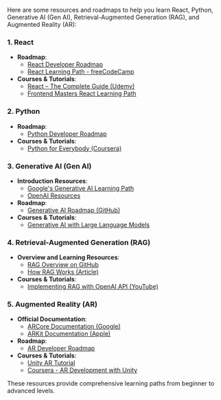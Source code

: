 Here are some resources and roadmaps to help you learn React, Python, Generative AI (Gen AI), Retrieval-Augmented Generation (RAG), and Augmented Reality (AR):

### 1. **React**
- **Roadmap**:
  - [React Developer Roadmap](https://roadmap.sh/react)
  - [React Learning Path - freeCodeCamp](https://www.freecodecamp.org/news/the-react-handbook-b71c27b0a795/)
- **Courses & Tutorials**:
  - [React – The Complete Guide (Udemy)](https://www.udemy.com/course/react-the-complete-guide-incl-redux/)
  - [Frontend Masters React Learning Path](https://frontendmasters.com/learn/react/)

### 2. **Python**
- **Roadmap**:
  - [Python Developer Roadmap](https://roadmap.sh/python)
- **Courses & Tutorials**:
  - [Python for Everybody (Coursera)](https://www.coursera.org/specializations/python)

### 3. **Generative AI (Gen AI)**
- **Introduction Resources**:
  - [Google's Generative AI Learning Path](https://developers.google.com/learn/pathways/generative-ai)
  - [OpenAI Resources](https://beta.openai.com/docs/)
- **Roadmap**:
  - [Generative AI Roadmap (GitHub)]([https://github.com/codedamn/generative-ai-roadmap](https://github.com/krishnaik06/Roadmap-To-Learn-Generative-AI-In-2024))
- **Courses & Tutorials**:
  - [Generative AI with Large Language Models](https://youtu.be/d4yCWBGFCEs?si=Wm_REYDppgFLiad4)

### 4. **Retrieval-Augmented Generation (RAG)**
- **Overview and Learning Resources**:
  - [RAG Overview on GitHub](https://github.com/huggingface/transformers/tree/main/examples/research_projects/rag)
  - [How RAG Works (Article)]([https://huggingface.co/blog/rag](https://aws.amazon.com/what-is/retrieval-augmented-generation/))
- **Courses & Tutorials**:
  - [Implementing RAG with OpenAI API (YouTube)](https://youtu.be/sVcwVQRHIc8?si=dUG3ZJy5SHVzYYwS)

### 5. **Augmented Reality (AR)**
- **Official Documentation**:
  - [ARCore Documentation (Google)](https://developers.google.com/ar)
  - [ARKit Documentation (Apple)](https://developer.apple.com/augmented-reality/)
- **Roadmap**:
  - [AR Developer Roadmap](https://github.com/Developer-Y/learning-AR)
- **Courses & Tutorials**:
  - [Unity AR Tutorial](https://learn.unity.com/tutorial/introduction-to-augmented-reality)
  - [Coursera - AR Development with Unity](https://www.coursera.org/specializations/arvr-development)

These resources provide comprehensive learning paths from beginner to advanced levels.